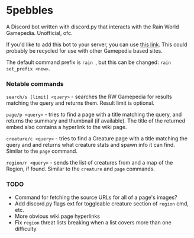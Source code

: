 # 5pebbles
A Discord bot written with discord.py that interacts with the Rain World Gamepedia. Unofficial, ofc.

If you'd like to add this bot to your server, you can use [this link](https://discord.com/api/oauth2/authorize?client_id=739950956313051219&permissions=67488832&scope=bot). This could probably be recycled for use with other Gamepedia based sites.

The default command prefix is `rain `, but this can be changed: `rain set_prefix <new>`.

### Notable commands
`search/s [limit] <query>` - searches the RW Gamepedia for results matching the query and returns them. Result limit is optional.

`page/p <query>` - tries to find a page with a title matching the query, and returns the summary and thumbnail (if available). The title of the returned embed also contains a hyperlink to the wiki page.

`creature/c <query>` - tries to find a Creature page with a title matching the query and and returns what creature stats and spawn info it can find. Similar to the `page` command. 

`region/r <query>` - sends the list of creatures from and a map of the Region, if found. Similar to the `creature` and `page` commands.

### TODO
- Command for fetching the source URLs for all of a page's images?
- Add discord.py flags ext for toggleable creature section of `region` cmd, etc.
- More obvious wiki page hyperlinks
- Fix `region` threat lists breaking when a list covers more than one difficulty
